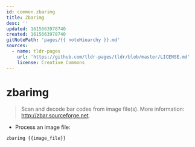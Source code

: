 ```yaml
---
id: common.zbarimg
title: Zbarimg
desc: ''
updated: 1615663978740
created: 1615663978740
gitNotePath: 'pages/{{ noteHiearchy }}.md'
sources:
  - name: tldr-pages
    url: 'https://github.com/tldr-pages/tldr/blob/master/LICENSE.md'
    license: Creative Commons
---
```

# zbarimg

> Scan and decode bar codes from image file(s).
> More information: <http://zbar.sourceforge.net>.

- Process an image file:

`zbarimg {{image_file}}`


